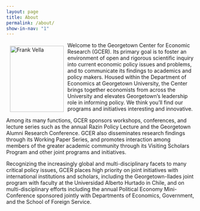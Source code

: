 ```yaml
---
layout: page
title: About
permalink: /about/
show-in-nav: "1"
---
```


<a name="content"></a>
<p><img src="http://localhost:4000//assets/images/FVella.jpg" style="width: 144px; height: 177px; float: left; margin: 10px;" alt="Frank Vella"> Welcome to the Georgetown Center for Economic Research (GCER). Its primary goal is to foster an environment of open and rigorous scientific inquiry into current economic policy issues and problems, and to communicate its findings to academics and policy makers. Housed within the Department of Economics at Georgetown University, the Center brings together economists from across the University and elevates Georgetown’s leadership role in informing policy. We think you’ll find our programs and initiatives interesting and innovative.</p>

Among its many functions, GCER sponsors workshops, conferences, and lecture series such as the annual Razin Policy Lecture and the Georgetown Alumni Research Conference. GCER also disseminates research findings through its Working Paper Series, and promotes interaction among members of the greater academic community through its Visiting Scholars Program and other joint programs and initiatives.

Recognizing the increasingly global and multi-disciplinary facets to many critical policy issues, GCER places high priority on joint initiatives with international institutions and scholars, including the Georgetown-Ilades joint program with faculty at the Universidad Alberto Hurtado in Chile, and on multi-disciplinary efforts including the annual Political Economy Mini-Conference sponsored jointly with Departments of Economics, Government, and the School of Foreign Service.
